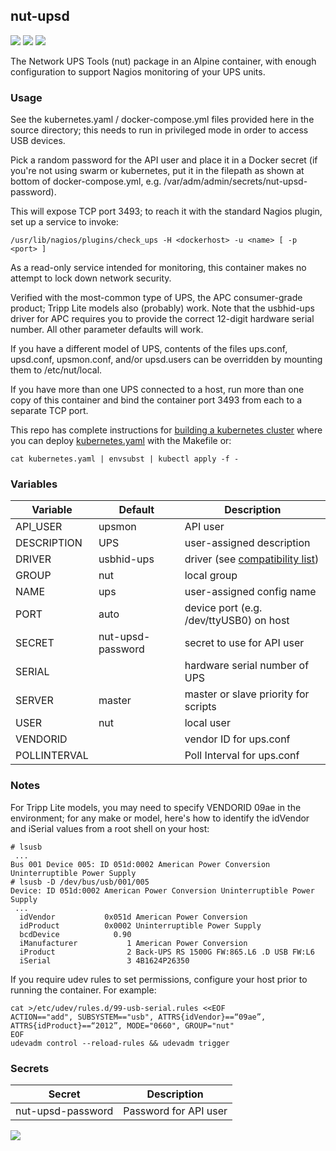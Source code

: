 ## nut-upsd
[![](https://images.microbadger.com/badges/version/instantlinux/nut-upsd.svg)](https://microbadger.com/images/instantlinux/nut-upsd "Version badge") [![](https://images.microbadger.com/badges/image/instantlinux/nut-upsd.svg)](https://microbadger.com/images/instantlinux/nut-upsd "Image badge") [![](https://images.microbadger.com/badges/commit/instantlinux/nut-upsd.svg)](https://microbadger.com/images/instantlinux/nut-upsd "Commit badge")

The Network UPS Tools (nut) package in an Alpine container, with enough configuration to support Nagios monitoring of your UPS units.

### Usage

See the kubernetes.yaml / docker-compose.yml files provided here in the source directory; this needs to run in privileged mode in order to access USB devices.

Pick a random password for the API user and place it in a Docker secret (if you're not using swarm or kubernetes, put it in the filepath as shown at bottom of docker-compose.yml, e.g. /var/adm/admin/secrets/nut-upsd-password).

This will expose TCP port 3493; to reach it with the standard Nagios plugin, set up a service to invoke:

```
/usr/lib/nagios/plugins/check_ups -H <dockerhost> -u <name> [ -p <port> ]
```

As a read-only service intended for monitoring, this container makes no attempt to lock down network security.

Verified with the most-common type of UPS, the APC consumer-grade product; Tripp Lite models also (probably) work. Note that the usbhid-ups driver for APC requires you to provide the correct 12-digit hardware serial number. All other parameter defaults will work.

If you have a different model of UPS, contents of the files ups.conf, upsd.conf, upsmon.conf, and/or upsd.users can be overridden by mounting them to /etc/nut/local.

If you have more than one UPS connected to a host, run more than one copy of this container and bind the container port 3493 from each to a separate TCP port.

This repo has complete instructions for
[building a kubernetes cluster](https://github.com/instantlinux/docker-tools/blob/master/k8s/README.md) where you can deploy [kubernetes.yaml](https://github.com/instantlinux/docker-tools/blob/master/images/nut-upsd/kubernetes.yaml) with the Makefile or:
~~~
cat kubernetes.yaml | envsubst | kubectl apply -f -
~~~

### Variables

Variable | Default | Description |
-------- | ------- | ----------- |
API_USER | upsmon| API user
DESCRIPTION | UPS | user-assigned description
DRIVER | usbhid-ups | driver (see [compatibility list](http://networkupstools.org/stable-hcl.html))
GROUP | nut | local group
NAME | ups | user-assigned config name
PORT | auto | device port (e.g. /dev/ttyUSB0) on host
SECRET | nut-upsd-password | secret to use for API user
SERIAL | | hardware serial number of UPS
SERVER | master | master or slave priority for scripts
USER | nut | local user
VENDORID | | vendor ID for ups.conf
POLLINTERVAL | | Poll Interval for ups.conf
### Notes

For Tripp Lite models, you may need to specify VENDORID 09ae in the environment; for any make or model, here's how to identify the idVendor and iSerial values from a root shell on your host:

```
# lsusb
 ...
Bus 001 Device 005: ID 051d:0002 American Power Conversion Uninterruptible Power Supply
# lsusb -D /dev/bus/usb/001/005
Device: ID 051d:0002 American Power Conversion Uninterruptible Power Supply
 ...
  idVendor           0x051d American Power Conversion
  idProduct          0x0002 Uninterruptible Power Supply
  bcdDevice            0.90
  iManufacturer           1 American Power Conversion
  iProduct                2 Back-UPS RS 1500G FW:865.L6 .D USB FW:L6 
  iSerial                 3 4B1624P26350  
```

If you require udev rules to set permissions, configure your host prior to running the container. For example:
```
cat >/etc/udev/rules.d/99-usb-serial.rules <<EOF
ACTION=="add", SUBSYSTEM=="usb", ATTRS{idVendor}==“09ae”, ATTRS{idProduct}==“2012”, MODE="0660", GROUP="nut"
EOF
udevadm control --reload-rules && udevadm trigger
```

### Secrets

| Secret | Description |
| ------ | ----------- |
| nut-upsd-password | Password for API user |

[![](https://images.microbadger.com/badges/license/instantlinux/nut-upsd.svg)](https://microbadger.com/images/instantlinux/nut-upsd "License badge")
